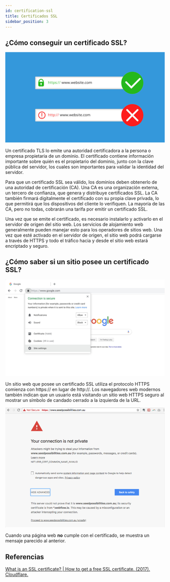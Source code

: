 ```yaml
---
id: certification-ssl
title: Certificados SSL
sidebar_position: 3
---
```


## ¿Cómo conseguir un certificado SSL?

![SSL Certification](/img/web-security/ssl_certification.png)

Un certificado TLS lo emite una autoridad certificadora a la persona o empresa propietaria de un dominio. El certificado contiene información importante sobre quién es el propietario del dominio, junto con la clave pública del servidor, los cuales son importantes para validar la identidad del servidor.

Para que un certificado SSL sea válido, los dominios deben obtenerlo de una autoridad de certificación (CA). Una CA es una organización externa, un tercero de confianza, que genera y distribuye certificados SSL. La CA también firmará digitalmente el certificado con su propia clave privada, lo que permitirá que los dispositivos del cliente lo verifiquen. La mayoría de las CA, pero no todas, cobrarán una tarifa por emitir un certificado SSL.

Una vez que se emite el certificado, es necesario instalarlo y activarlo en el servidor de origen del sitio web. Los servicios de alojamiento web generalmente pueden manejar esto para los operadores de sitios web. Una vez que esté activado en el servidor de origen, el sitio web podrá cargarse a través de HTTPS y todo el tráfico hacia y desde el sitio web estará encriptado y seguro.

## ¿Cómo saber si un sitio posee un certificado SSL?

![Chrome HTTPS](/img/web-security/chrome_https.jpg)

Un sitio web que posee un certificado SSL utiliza el protocolo HTTPS comienza con https:// en lugar de http://. Los navegadores web modernos también indican que un usuario está visitando un sitio web HTTPS seguro al mostrar un símbolo de candado cerrado a la izquierda de la URL.

![Chrome No HTTPS](/img/web-security/no_https.png)

Cuando una página web **no** cumple con el certificado, se muestra un mensaje parecido al anterior.

## Referencias

[What is an SSL certificate? | How to get a free SSL certificate. (2017). Cloudflare.](https://www.cloudflare.com/learning/ssl/what-is-an-ssl-certificate/)
